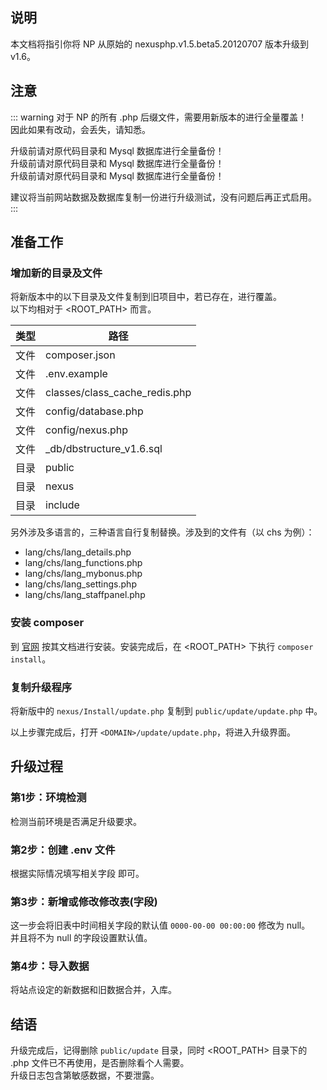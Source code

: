 ## 说明

本文档将指引你将 NP 从原始的 nexusphp.v1.5.beta5.20120707 版本升级到 v1.6。

## 注意
::: warning
对于 NP 的所有 .php 后缀文件，需要用新版本的进行全量覆盖！  
因此如果有改动，会丢失，请知悉。

升级前请对原代码目录和 Mysql 数据库进行全量备份！  
升级前请对原代码目录和 Mysql 数据库进行全量备份！  
升级前请对原代码目录和 Mysql 数据库进行全量备份！  

建议将当前网站数据及数据库复制一份进行升级测试，没有问题后再正式启用。
:::

## 准备工作

### 增加新的目录及文件
将新版本中的以下目录及文件复制到旧项目中，若已存在，进行覆盖。  
以下均相对于 <ROOT_PATH> 而言。

|类型|路径|
|--|--|
|文件|composer.json|
|文件|.env.example|
|文件|classes/class_cache_redis.php|
|文件|config/database.php|
|文件|config/nexus.php|
|文件|_db/dbstructure_v1.6.sql|
|目录|public|
|目录|nexus|
|目录|include|

另外涉及多语言的，三种语言自行复制替换。涉及到的文件有（以 chs 为例）：
- lang/chs/lang_details.php
- lang/chs/lang_functions.php
- lang/chs/lang_mybonus.php
- lang/chs/lang_settings.php
- lang/chs/lang_staffpanel.php


### 安装 composer
到 [官网](https://getcomposer.org/) 按其文档进行安装。安装完成后，在 <ROOT_PATH> 下执行 `composer install`。


### 复制升级程序
将新版中的 `nexus/Install/update.php` 复制到 `public/update/update.php` 中。

以上步骤完成后，打开 `<DOMAIN>/update/update.php`，将进入升级界面。

## 升级过程

### 第1步：环境检测
检测当前环境是否满足升级要求。

### 第2步：创建 .env 文件
根据实际情况填写相关字段 即可。

### 第3步：新增或修改修改表(字段)
这一步会将旧表中时间相关字段的默认值 `0000-00-00 00:00:00` 修改为 null。  
并且将不为 null 的字段设置默认值。

### 第4步：导入数据
将站点设定的新数据和旧数据合并，入库。

## 结语

升级完成后，记得删除 `public/update` 目录，同时 <ROOT_PATH> 目录下的 .php 文件已不再使用，是否删除看个人需要。  
升级日志包含第敏感数据，不要泄露。
